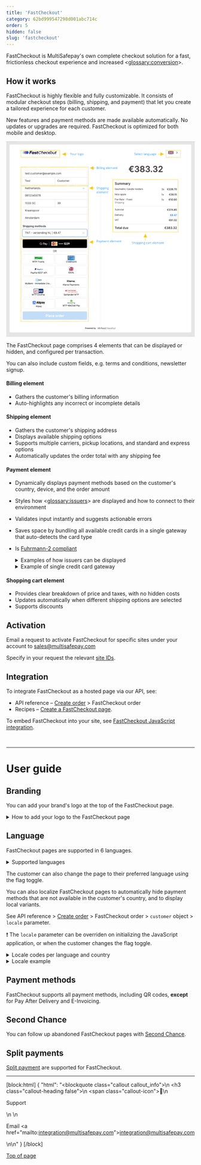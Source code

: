 ```yaml
---
title: 'FastCheckout'
category: 62bd999547298d001abc714c
order: 5
hidden: false
slug: 'fastcheckout'
---
```


FastCheckout is MultiSafepay's own complete checkout solution for a fast, frictionless checkout experience and increased <<glossary:conversion>>.

## How it works

FastCheckout is highly flexible and fully customizable. It consists of modular checkout steps (billing, shipping, and payment) that let you create a tailored experience for each customer. 

New features and payment methods are made available automatically. No updates or upgrades are required. FastCheckout is optimized for both mobile and desktop.

<img src="https://raw.githubusercontent.com/MultiSafepay/docs/master/static/img/FCOExample.png" align ="center"/>
<br>

The FastCheckout page comprises 4 elements that can be displayed or hidden, and configured per transaction.

You can also include custom fields, e.g. terms and conditions, newsletter signup.

#### Billing element

- Gathers the customer's billing information
- Auto-highlights any incorrect or incomplete details

#### Shipping element

- Gathers the customer's shipping address
- Displays available shipping options
- Supports multiple carriers, pickup locations, and standard and express options
- Automatically updates the order total with any shipping fee 

#### Payment element

- Dynamically displays payment methods based on the customer's country, device, and the order amount
- Styles how <<glossary:issuers>> are displayed and how to connect to their environment
- Validates input instantly and suggests actionable errors
- Saves space by bundling all available credit cards in a single gateway that auto-detects the card type
- Is [Fuhrmann-2 compliant](/docs/fuhrmann2/)

  <details id="issuer-example">
  <summary>Examples of how issuers can be displayed</summary>
  <br>

  <div style="text-align: center">List</div>
  <img src="https://raw.githubusercontent.com/MultiSafepay/docs/master/static/img/FCOIssuersList.png" align ="center"/>
  <br>

  <div style="text-align: center">Dropdown</div>
  <img src="https://raw.githubusercontent.com/MultiSafepay/docs/master/static/img/FCOIssuersDropdown.png" align ="center"/>
  <br>

  <div style="text-align: center">Buttons</div>
  <img src="https://raw.githubusercontent.com/MultiSafepay/docs/master/static/img/FCOIssuersButtons.png" align ="center"/>

  </details>

  <details id="cards-example">
  <summary>Example of single credit card gateway</summary>
  <br>

  <img src="https://raw.githubusercontent.com/MultiSafepay/docs/master/static/img/FCOCreditCards.png" align ="center"/>

  </details>

#### Shopping cart element

- Provides clear breakdown of price and taxes, with no hidden costs
- Updates automatically when different shipping options are selected
- Supports discounts

## Activation

Email a request to activate FastCheckout for specific sites under your account to <sales@multisafepay.com>

Specify in your request the relevant [site IDs](/docs/sites#site-id-api-key-and-security-code). 

## Integration

To integrate FastCheckout as a hosted page via our API, see:

- API reference – [Create order](/reference/createorder) > FastCheckout order
- Recipes – [Create a FastCheckout page](/recipes/create-a-fastcheckout-page).

To embed FastCheckout into your site, see [FastCheckout JavaScript integration](/docs/fastcheckout-integration/).

<br>

---
# User guide

## Branding

You can add your brand's logo at the top of the FastCheckout page.

<details id="how-to-add-logo">
<summary>How to add your logo to the FastCheckout page</summary>
<br>

1. Sign in to your <a href="https://merchant.multisafepay.com" target="_blank">MultiSafepay dashboard</a> <i class="fa fa-external-link" style="font-size:12px;color:#8b929e"></i>.
2. Go to **Settings** > **Website settings**.
3. From the **Payment logo (FastCheckout)** list, select the relevant logo. 

</details>

## Language

FastCheckout pages are supported in 6 languages.

<details id="supported-languages">
<summary>Supported languages</summary>
<br>

- Dutch
- English
- French
- German
- Italian
- Spanish

</details>

The customer can also change the page to their preferred language using the flag toggle.

You can also localize FastCheckout pages to automatically hide payment methods that are not available in the customer's country, and to display local variants. 

See API reference > [Create order](/reference/createorder) > FastCheckout order > `customer` object > `locale` parameter.

❗️ The `locale` parameter can be overriden on initializing the JavaScript application, or when the customer changes the flag toggle.  

<details id="locale-codes">
<summary>Locale codes per language and country</summary>
<br>

| Code | Language & country |
|---|---|
| de_AT | German (Austria) |
| de_DE | German (Germany) |
| en_US | American English |
| fr_BE | French (Belgium) |
| fr_FR | French (France) |
| it_IT | Italian |
| nl_BE | Dutch (Belgium) |
| nl_NL | Dutch (Netherlands) |
| es_ES | Spanish |

</details>

<details id="locale-example">
<summary>Locale example</summary>
<br>

```json
{
  "customer": {
    "first_name": "John",
    "last_name": "Doe",
    "house_number": "39",
    "address1": "Kraanspoor",
    "address2": "",
    "city": "Amsterdam",
    "zip_code": "1033 SC",
    "state": "Noord-Holland",
    "country": "NL",
    "locale": "nl_NL", // Set the language and country code
    "phone": "0208500500",
    "email": "example@multisafepay.com",
    "gender": "M",
    "birthday": "1980-12-31",
    "user_agent": "Mozilla/5.0 (Windows NT 6.3; WOW64) AppleWebKit/537.36 (KHTML, like Gecko) Chrome/38.0.2125.111 Safari/537.36",
    "referrer": "http://test.com",
    "ip_address": "123.123.123.123",
    "forwarded_ip": "",
    "reference": ""
  }
}
```

</details>

## Payment methods

FastCheckout supports all payment methods, including QR codes, **except** for Pay After Delivery and E-Invoicing.

## Second Chance

You can follow up abandoned FastCheckout pages with [Second Chance](/docs/second-chance/).

## Split payments

[Split payment](/docs/split-payments/) are supported for FastCheckout.

---

[block:html]
{
  "html": "<blockquote class=\"callout callout_info\">\n    <h3 class=\"callout-heading false\">\n        <span class=\"callout-icon\">💬</span>\n        <p>Support</p>\n    </h3>\n    <p>Email <a href=\"mailto:integration@multisafepay.com\">integration@multisafepay.com</a></p>\n</blockquote>\n"
}
[/block]

[Top of page](#)